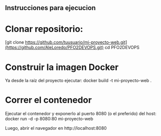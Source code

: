 ## Instrucciones para ejecucion
# Clonar repositorio:
[git clone https://github.com/tuusuario/mi-proyecto-web.git](https://github.com/AleLoredo/PFO2DEVOPS.git)
cd PFO2DEVOPS

# Construir la imagen Docker
Ya desde la raíz del proyecto ejecutar: 
docker build -t mi-proyecto-web .

# Correr el contenedor
Ejecutar el contenedor y exponerlo al puerto 8080 (o el preferido) del host:
docker run -d -p 8080:80 mi-proyecto-web

Luego, abrir el navegador en http://localhost:8080


